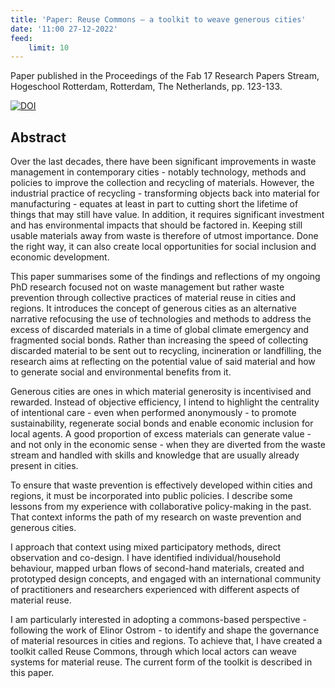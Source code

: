 ```yaml
---
title: 'Paper: Reuse Commons – a toolkit to weave generous cities'
date: '11:00 27-12-2022'
feed:
    limit: 10
---
```


Paper published in the Proceedings of the Fab 17 Research Papers Stream, Hogeschool Rotterdam, Rotterdam, The Netherlands, pp. 123-133. 

[![DOI](https://zenodo.org/badge/DOI/10.5281/zenodo.7432153.svg)](https://zenodo.org/record/7432153#.Y6rB8fej-V4)

## Abstract
Over the last decades, there have been significant improvements in waste management in contemporary cities - notably technology, methods and policies to improve the collection and recycling of materials. However, the industrial practice of recycling - transforming objects back into material for manufacturing - equates at least in part to cutting short the lifetime of things that may still have value. In addition, it requires significant investment and has environmental impacts that should be factored in. Keeping still usable materials away from waste is therefore of utmost importance. Done the right way, it can also create local opportunities for social inclusion and economic development.

This paper summarises some of the findings and reflections of my ongoing PhD research focused not on waste management but rather waste prevention through collective practices of material reuse in cities and regions. It introduces the concept of generous cities as an alternative narrative refocusing the use of technologies and methods to address the excess of discarded materials in a time of global climate emergency and fragmented social bonds. Rather than increasing the speed of collecting discarded material to be sent out to recycling, incineration or landfilling, the research aims at reflecting on the potential value of said material and how to generate social and environmental benefits from it.

Generous cities are ones in which material generosity is incentivised and rewarded. Instead of objective efficiency, I intend to highlight the centrality of intentional care - even when performed anonymously - to promote sustainability, regenerate social bonds and enable economic inclusion for local agents. A good proportion of excess materials can generate value - and not only in the economic sense - when they are diverted from the waste stream and handled with skills and knowledge that are usually already present in cities.

To ensure that waste prevention is effectively developed within cities and regions, it must be incorporated into public policies. I describe some lessons from my experience with collaborative policy-making in the past. That context informs the path of my research on waste prevention and generous cities.

I approach that context using mixed participatory methods, direct observation and co-design. I have identified individual/household behaviour, mapped urban flows of second-hand materials, created and prototyped design concepts, and engaged with an international community of practitioners and researchers experienced with different aspects of material reuse.

I am particularly interested in adopting a commons-based perspective - following the work of Elinor Ostrom - to identify and shape the governance of material resources in cities and regions. To achieve that, I have created a toolkit called Reuse Commons, through which local actors can weave systems for material reuse. The current form of the toolkit is described in this paper.